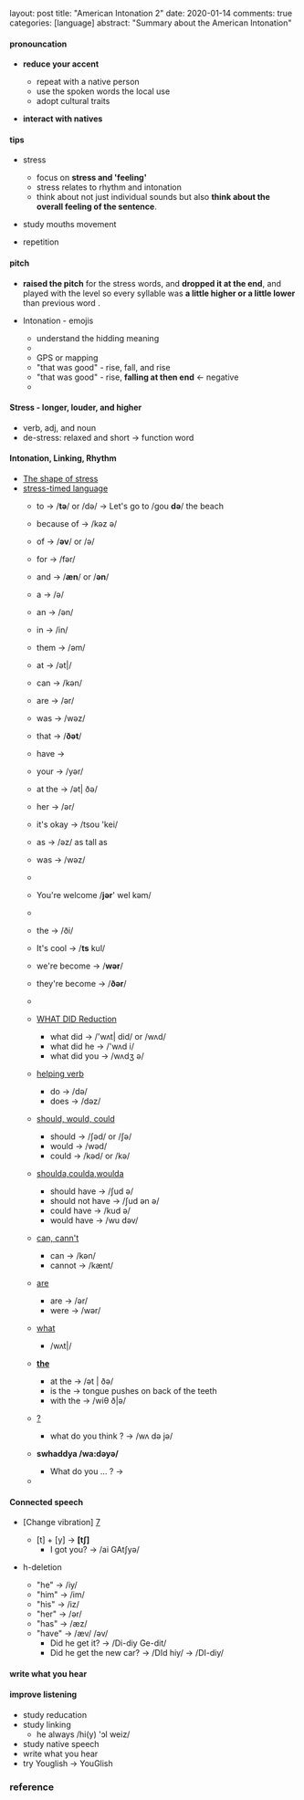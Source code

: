 layout: post
title: "American Intonation 2"
date: 2020-01-14
comments: true
categories: [language]
abstract: "Summary about the American Intonation" 



#### pronouncation  

*  **reduce your accent**    
   - repeat with a native person  
   - use the spoken words the local use  
   - adopt cultural traits    

* **interact with natives**   


#### tips  
* stress 
  - focus on **stress and 'feeling'**   
  - stress relates to rhythm and intonation    
  - think about not just individual sounds but also
  **think about the overall feeling of the sentence**.   

* study mouths movement  
* repetition   

#### pitch 
* **raised the pitch** for the stress words, and **dropped it at the end**, and played with the level so every syllable was **a little higher or a little lower** than previous word . 

* Intonation - emojis 
  - understand the hidding meaning 
  - 
  - GPS or mapping 
  - "that was good" - rise, fall, and rise 
  - "that was good" - rise, **falling at then end** <- negative 
  - 


#### Stress - longer, louder, and higher 
* verb, adj, and noun 
* de-stress: relaxed and short -> function word

#### Intonation, Linking, Rhythm
* [The shape of stress](http://rachelsenglish.com/stress-syllable-shape-stress/)
* [stress-timed language](http://rachelsenglish.com/english-stress-timed-language/)
  - to -> /**tə**/ or /də/ -> Let's go to /gou **də**/ the beach   
  - because of ->  /kəz ə/  
  - of -> /**əv**/ or /ə/  
  - for -> /fər/
  - and ->  /**æn**/ or /**ən**/  
  - a -> /ə/    
  - an -> /ən/  
  - in -> /in/  

  - them -> /əm/  
  - at -> /ət|/  
  - can -> /kən/  
  - are -> /ər/   
  - was -> /wəz/  
  - that -> /**ðət**/  
  - have ->  
  - your -> /yər/  
  - at the -> /ət| ðə/  
  - her -> /ər/  
  - it's okay -> /tsou 'kei/  
  - as -> /əz/ as tall as  
  - was -> /wəz/   
  -  
  - You're welcome /**jər**' wel kəm/  
  - 
  - the -> /ði/  
  - It's cool -> /**ts** kul/   
  - we're become -> /**wər**/   
  - they're become -> /**ðər**/  
  - 
  - [WHAT DID Reduction](http://rachelsenglish.com/reduction-2/)
     + what did -> /'wʌt| did/ or /wʌd/
     + what did he -> /'wʌd i/
     + what did you -> /wʌdʒ ə/
  - [helping verb](http://rachelsenglish.com/reduction/)
     + do -> /də/
     + does -> /dəz/
  - [should, would, could](http://rachelsenglish.com/pronounce-reduce-link/)
     + should -> /∫əd/ or /∫ə/
     + would -> /wəd/
     + could -> /kəd/ or /kə/
  - [shoulda,coulda,woulda ](http://rachelsenglish.com/shoulda-woulda-coulda/)
     + should have -> /∫ud ə/
     + should not have -> /∫ud ən ə/
     + could have -> /kud ə/
     + would have -> /wu dəv/
  - [can, cann't](http://rachelsenglish.com/pronounce-can-vs-cant/)
     + can -> /kən/
     + cannot -> /kænt/
  - [are]()
     + are -> /ər/
     + were -> /wər/
  - [what](http://rachelsenglish.com/ways-to-say-what/)
     + /wʌt|/

  - **[the](http://rachelsenglish.com/english-phrases-with-the/)**
     + at the -> /ət | ðə/
     + is the -> tongue pushes on back of the teeth
     + with the -> /wiθ ð|ə/

  - [?]()
     + what do you think ? -> /wʌ də jə/  

  - **swhaddya /wa:dəyə/**
     + What do you ... ? -> 
  - 


#### Connected speech 
* [Change vibration] [7]
  - [t] + [y] -> **[t∫]**
     + I got you? -> /ai GAt∫yə/

* h-deletion
  - "he" -> /iy/
  - "him" -> /im/
  - "his" -> /iz/
  - "her" -> /ər/
  - "has" -> /æz/
  - "have" -> /æv/ /əv/
     + Did he get it? -> /Di-diy Ge-dit/
     + Did he get the new car? -> /DId hiy/ -> /DI-diy/


#### write what you hear


#### improve listening
  - study reducation
  - study linking
    + he always /hi(y) 'ɔl weiz/
  - study native speech
  - write what you hear
  - try Youglish -> YouGlish  



### reference
[1]: "https://learningenglish.voanews.com/a/improve-your-english-pronunciation-shadowing-others/3339007.html" "Improve Your Pronunciation By 'Shadowing' Others"
[2]: "http://rachelsenglish.com/video-categories/#consonants" "Intonation"
[3]: "http://englishspeaklikenative.com/resources/common-pronunciation-problems/chinese-pronunciation-problems/#error4" "CHINESE PRONUNCIATION PROBLEMS IN ENGLISH"
[4]: "http://www.weibo.com/ttarticle/p/show?id=2309404005596264270260" "英语口语"
[5]: "http://tw.blog.voicetube.com/archives/12275" "斷句和語調"
[6]: "http://www.bilibili.com/video/av2681140/index_13.html" "Intonation"
[7]: "https://www.youtube.com/watch?v=OTZV3zHohdc" "vibration-change"
